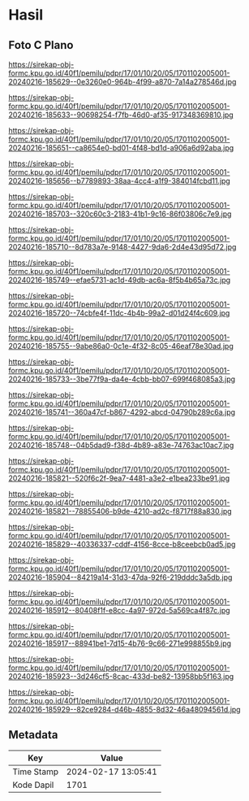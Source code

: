 # Hasil

## Foto C Plano

https://sirekap-obj-formc.kpu.go.id/40f1/pemilu/pdpr/17/01/10/20/05/1701102005001-20240216-185629--0e3260e0-964b-4f99-a870-7a14a278546d.jpg

https://sirekap-obj-formc.kpu.go.id/40f1/pemilu/pdpr/17/01/10/20/05/1701102005001-20240216-185633--90698254-f7fb-46d0-af35-917348369810.jpg

https://sirekap-obj-formc.kpu.go.id/40f1/pemilu/pdpr/17/01/10/20/05/1701102005001-20240216-185651--ca8654e0-bd01-4f48-bd1d-a906a6d92aba.jpg

https://sirekap-obj-formc.kpu.go.id/40f1/pemilu/pdpr/17/01/10/20/05/1701102005001-20240216-185656--b7789893-38aa-4cc4-a1f9-384014fcbd11.jpg

https://sirekap-obj-formc.kpu.go.id/40f1/pemilu/pdpr/17/01/10/20/05/1701102005001-20240216-185703--320c60c3-2183-41b1-9c16-86f03806c7e9.jpg

https://sirekap-obj-formc.kpu.go.id/40f1/pemilu/pdpr/17/01/10/20/05/1701102005001-20240216-185710--8d783a7e-9148-4427-9da6-2d4e43d95d72.jpg

https://sirekap-obj-formc.kpu.go.id/40f1/pemilu/pdpr/17/01/10/20/05/1701102005001-20240216-185749--efae5731-ac1d-49db-ac6a-8f5b4b65a73c.jpg

https://sirekap-obj-formc.kpu.go.id/40f1/pemilu/pdpr/17/01/10/20/05/1701102005001-20240216-185720--74cbfe4f-11dc-4b4b-99a2-d01d24f4c609.jpg

https://sirekap-obj-formc.kpu.go.id/40f1/pemilu/pdpr/17/01/10/20/05/1701102005001-20240216-185755--9abe86a0-0c1e-4f32-8c05-46eaf78e30ad.jpg

https://sirekap-obj-formc.kpu.go.id/40f1/pemilu/pdpr/17/01/10/20/05/1701102005001-20240216-185733--3be77f9a-da4e-4cbb-bb07-699f468085a3.jpg

https://sirekap-obj-formc.kpu.go.id/40f1/pemilu/pdpr/17/01/10/20/05/1701102005001-20240216-185741--360a47cf-b867-4292-abcd-04790b289c6a.jpg

https://sirekap-obj-formc.kpu.go.id/40f1/pemilu/pdpr/17/01/10/20/05/1701102005001-20240216-185748--04b5dad9-f38d-4b89-a83e-74763ac10ac7.jpg

https://sirekap-obj-formc.kpu.go.id/40f1/pemilu/pdpr/17/01/10/20/05/1701102005001-20240216-185821--520f6c2f-9ea7-4481-a3e2-e1bea233be91.jpg

https://sirekap-obj-formc.kpu.go.id/40f1/pemilu/pdpr/17/01/10/20/05/1701102005001-20240216-185821--78855406-b9de-4210-ad2c-f8717f88a830.jpg

https://sirekap-obj-formc.kpu.go.id/40f1/pemilu/pdpr/17/01/10/20/05/1701102005001-20240216-185829--40336337-cddf-4156-8cce-b8ceebcb0ad5.jpg

https://sirekap-obj-formc.kpu.go.id/40f1/pemilu/pdpr/17/01/10/20/05/1701102005001-20240216-185904--84219a14-31d3-47da-92f6-219dddc3a5db.jpg

https://sirekap-obj-formc.kpu.go.id/40f1/pemilu/pdpr/17/01/10/20/05/1701102005001-20240216-185912--80408f1f-e8cc-4a97-972d-5a569ca4f87c.jpg

https://sirekap-obj-formc.kpu.go.id/40f1/pemilu/pdpr/17/01/10/20/05/1701102005001-20240216-185917--88941be1-7d15-4b76-9c66-271e998855b9.jpg

https://sirekap-obj-formc.kpu.go.id/40f1/pemilu/pdpr/17/01/10/20/05/1701102005001-20240216-185923--3d246cf5-8cac-433d-be82-13958bb5f163.jpg

https://sirekap-obj-formc.kpu.go.id/40f1/pemilu/pdpr/17/01/10/20/05/1701102005001-20240216-185929--82ce9284-d46b-4855-8d32-46a48094561d.jpg


## Metadata

| Key        | Value               |
| ---------- | ------------------- |
| Time Stamp | 2024-02-17 13:05:41 |
| Kode Dapil | 1701                |



